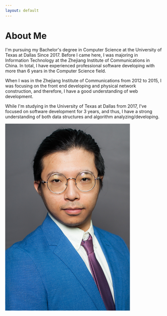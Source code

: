 ```yaml
---
layout: default
---
```



# About Me

I'm pursuing my Bachelor's degree in Computer Science at the University of Texas at Dallas Since 2017. Before I came here, I was majoring in Information Technology at the Zhejiang Institute of Communications in China. In total, I have experienced professional software developing with more than 6 years in the Computer Science field.

When I was in the Zhejiang Institute of Communications from 2012 to 2015, I was focusing on the front end developing and physical network construction, and therefore, I have a good understanding of web development. 

While I'm studying in the University of Texas at Dallas from 2017, I've focused on software development for 3 years, and thus, I have a strong understanding of both data structures and algorithm analyzing/developing.

![Hongyun](./assets/images/Me.png)
